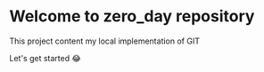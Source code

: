 # Welcome to zero_day repository
This project content my local implementation of GIT

Let's get started :joy:
